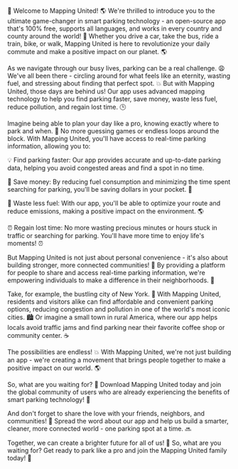🎉 Welcome to Mapping United! 🌎 We're thrilled to introduce you to the ultimate game-changer in smart parking technology - an open-source app that's 100% free, supports all languages, and works in every country and county around the world! 🌟 Whether you drive a car, take the bus, ride a train, bike, or walk, Mapping United is here to revolutionize your daily commute and make a positive impact on our planet. 🌎

As we navigate through our busy lives, parking can be a real challenge. 😩 We've all been there - circling around for what feels like an eternity, wasting fuel, and stressing about finding that perfect spot. 💥 But with Mapping United, those days are behind us! Our app uses advanced mapping technology to help you find parking faster, save money, waste less fuel, reduce pollution, and regain lost time. 🕒

Imagine being able to plan your day like a pro, knowing exactly where to park and when. 📅 No more guessing games or endless loops around the block. With Mapping United, you'll have access to real-time parking information, allowing you to:

💡 Find parking faster: Our app provides accurate and up-to-date parking data, helping you avoid congested areas and find a spot in no time.

💸 Save money: By reducing fuel consumption and minimizing the time spent searching for parking, you'll be saving dollars in your pocket. 💸

🌟 Waste less fuel: With our app, you'll be able to optimize your route and reduce emissions, making a positive impact on the environment. 🌎

⏰ Regain lost time: No more wasting precious minutes or hours stuck in traffic or searching for parking. You'll have more time to enjoy life's moments! ⏰

But Mapping United is not just about personal convenience - it's also about building stronger, more connected communities! 👥 By providing a platform for people to share and access real-time parking information, we're empowering individuals to make a difference in their neighborhoods. 🌈

Take, for example, the bustling city of New York. 🗽️ With Mapping United, residents and visitors alike can find affordable and convenient parking options, reducing congestion and pollution in one of the world's most iconic cities. 🏙️ Or imagine a small town in rural America, where our app helps locals avoid traffic jams and find parking near their favorite coffee shop or community center. ☕️

The possibilities are endless! 💥 With Mapping United, we're not just building an app - we're creating a movement that brings people together to make a positive impact on our world. 🌎

So, what are you waiting for? 🤔 Download Mapping United today and join the global community of users who are already experiencing the benefits of smart parking technology! 📲

And don't forget to share the love with your friends, neighbors, and communities! 📱 Spread the word about our app and help us build a smarter, cleaner, more connected world - one parking spot at a time. 🔜

Together, we can create a brighter future for all of us! 💫 So, what are you waiting for? Get ready to park like a pro and join the Mapping United family today! 🎉